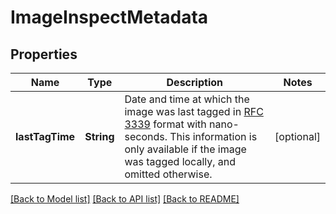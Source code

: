# ImageInspectMetadata

## Properties
Name | Type | Description | Notes
------------ | ------------- | ------------- | -------------
**lastTagTime** | **String** | Date and time at which the image was last tagged in [RFC 3339](https://www.ietf.org/rfc/rfc3339.txt) format with nano-seconds.  This information is only available if the image was tagged locally, and omitted otherwise.  | [optional] 

[[Back to Model list]](../README.md#documentation-for-models) [[Back to API list]](../README.md#documentation-for-api-endpoints) [[Back to README]](../README.md)



